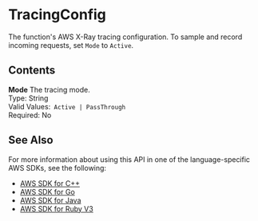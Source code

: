 # TracingConfig<a name="API_TracingConfig"></a>

The function's AWS X\-Ray tracing configuration\. To sample and record incoming requests, set `Mode` to `Active`\.

## Contents<a name="API_TracingConfig_Contents"></a>

 **Mode**   <a name="SSS-Type-TracingConfig-Mode"></a>
The tracing mode\.  
Type: String  
Valid Values:` Active | PassThrough`   
Required: No

## See Also<a name="API_TracingConfig_SeeAlso"></a>

For more information about using this API in one of the language\-specific AWS SDKs, see the following:
+  [AWS SDK for C\+\+](https://docs.aws.amazon.com/goto/SdkForCpp/lambda-2015-03-31/TracingConfig) 
+  [AWS SDK for Go](https://docs.aws.amazon.com/goto/SdkForGoV1/lambda-2015-03-31/TracingConfig) 
+  [AWS SDK for Java](https://docs.aws.amazon.com/goto/SdkForJava/lambda-2015-03-31/TracingConfig) 
+  [AWS SDK for Ruby V3](https://docs.aws.amazon.com/goto/SdkForRubyV3/lambda-2015-03-31/TracingConfig) 